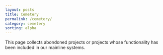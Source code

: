 ```yaml
---
layout: posts
title: Cemetery
permalink: /cemetery/
category: cemetery
sorting: alpha
---
```


This page collects abondoned projects or projects whose functionality has been included in our mainline systems.

